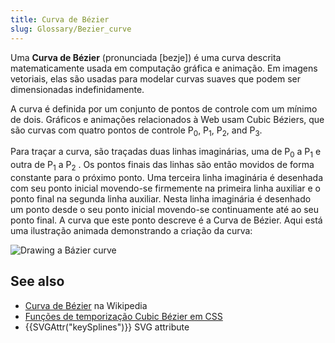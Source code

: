 ```yaml
---
title: Curva de Bézier
slug: Glossary/Bezier_curve
---
```


Uma **Curva de Bézier** (pronunciada \[bezje]) é uma curva descrita matematicamente usada em computação gráfica e animação. Em imagens vetoriais, elas são usadas para modelar curvas suaves que podem ser dimensionadas indefinidamente. 

A curva é definida por um conjunto de pontos de controle com um mínimo de dois. Gráficos e animações relacionados à Web usam Cubic Béziers, que são curvas com quatro pontos de controle P<sub>0</sub>, P<sub>1</sub>, P<sub>2</sub>, and P<sub>3</sub>.

Para traçar a curva, são traçadas duas linhas imaginárias, uma de P<sub>0</sub> a P<sub>1</sub> e outra de P<sub>1</sub> a P<sub>2</sub> . Os pontos finais das linhas são então movidos de forma constante para o próximo ponto. Uma terceira linha imaginária é desenhada com seu ponto inicial movendo-se firmemente na primeira linha auxiliar e o ponto final na segunda linha auxiliar. Nesta linha imaginária é desenhado um ponto desde o seu ponto inicial movendo-se continuamente até ao seu ponto final. A curva que este ponto descreve é ​​a Curva de Bézier. Aqui está uma ilustração animada demonstrando a criação da curva: 

![Drawing a Bázier curve](bézier_2_big.gif)

## See also

- [Curva de Bézier](https://pt.wikipedia.org/wiki/B%C3%A9zier_curve) na Wikipedia
- [Funções de temporização Cubic Bézier em CSS ](/pt-BR/docs/Web/CSS/easing-function#using_the_cubic-bezier_function)
- {{SVGAttr("keySplines")}} SVG attribute
